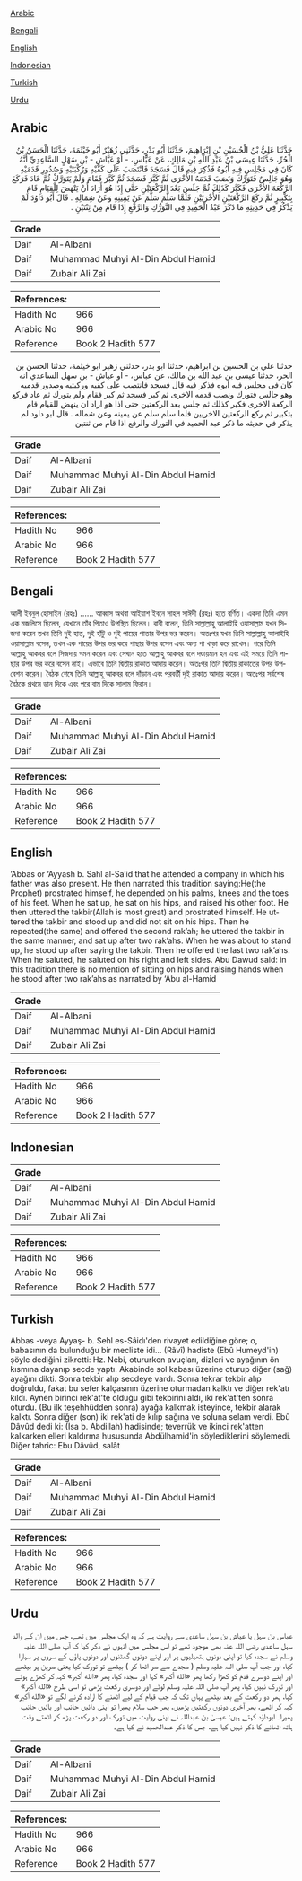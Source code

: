 [Arabic](#arabic)

[Bengali](#bengali)

[English](#english)

[Indonesian](#indonesian)

[Turkish](#turkish)

[Urdu](#urdu)

## Arabic


<div dir="rtl" lang="ar" style={{fontSize:'larger',backgroundColor:'#f8f9fa',padding:20}}>
حَدَّثَنَا عَلِيُّ بْنُ الْحُسَيْنِ بْنِ إِبْرَاهِيمَ، حَدَّثَنَا أَبُو بَدْرٍ، حَدَّثَنِي زُهَيْرٌ أَبُو خَيْثَمَةَ، حَدَّثَنَا الْحَسَنُ بْنُ الْحُرِّ، حَدَّثَنَا عِيسَى بْنُ عَبْدِ اللَّهِ بْنِ مَالِكٍ، عَنْ عَبَّاسِ، - أَوْ عَيَّاشِ - بْنِ سَهْلٍ السَّاعِدِيِّ أَنَّهُ كَانَ فِي مَجْلِسٍ فِيهِ أَبُوهُ فَذُكِرَ فِيهِ قَالَ فَسَجَدَ فَانْتَصَبَ عَلَى كَفَّيْهِ وَرُكْبَتَيْهِ وَصُدُورِ قَدَمَيْهِ وَهُوَ جَالِسٌ فَتَوَرَّكَ وَنَصَبَ قَدَمَهُ الأُخْرَى ثُمَّ كَبَّرَ فَسَجَدَ ثُمَّ كَبَّرَ فَقَامَ وَلَمْ يَتَوَرَّكْ ثُمَّ عَادَ فَرَكَعَ الرَّكْعَةَ الأُخْرَى فَكَبَّرَ كَذَلِكَ ثُمَّ جَلَسَ بَعْدَ الرَّكْعَتَيْنِ حَتَّى إِذَا هُوَ أَرَادَ أَنْ يَنْهَضَ لِلْقِيَامِ قَامَ بِتَكْبِيرٍ ثُمَّ رَكَعَ الرَّكْعَتَيْنِ الأُخْرَيَيْنِ فَلَمَّا سَلَّمَ سَلَّمَ عَنْ يَمِينِهِ وَعَنْ شِمَالِهِ ‏.‏ قَالَ أَبُو دَاوُدَ لَمْ يَذْكُرْ فِي حَدِيثِهِ مَا ذَكَرَ عَبْدُ الْحَمِيدِ فِي التَّوَرُّكِ وَالرَّفْعِ إِذَا قَامَ مِنْ ثِنْتَيْنِ ‏.‏
</div>
<div style={{backgroundColor:'#f8f9fa',padding:20, marginBottom: 10}}><table> <thead> <tr> <th>Grade</th> <th></th> </tr> </thead> <tbody> <tr><td>Daif</td><td>Al-Albani</td></tr><tr><td>Daif</td><td>Muhammad Muhyi Al-Din Abdul Hamid</td></tr><tr><td>Daif</td><td>Zubair Ali Zai</td></tr></tbody></table><table> <thead> <tr> <th>References:</th> <th></th> </tr> </thead> <tbody><tr><td>Hadith No</td><td>966</td></tr><tr><td>Arabic No</td><td>966</td></tr><tr><td>Reference</td><td>Book 2 Hadith 577</td></tr></tbody></table></div>


<div dir="rtl" lang="ar" style={{fontSize:'larger',backgroundColor:'#f8f9fa',padding:20}}>
حدثنا علي بن الحسين بن ابراهيم، حدثنا ابو بدر، حدثني زهير ابو خيثمة، حدثنا الحسن بن الحر، حدثنا عيسى بن عبد الله بن مالك، عن عباس، - او عياش - بن سهل الساعدي انه كان في مجلس فيه ابوه فذكر فيه قال فسجد فانتصب على كفيه وركبتيه وصدور قدميه وهو جالس فتورك ونصب قدمه الاخرى ثم كبر فسجد ثم كبر فقام ولم يتورك ثم عاد فركع الركعة الاخرى فكبر كذلك ثم جلس بعد الركعتين حتى اذا هو اراد ان ينهض للقيام قام بتكبير ثم ركع الركعتين الاخريين فلما سلم سلم عن يمينه وعن شماله . قال ابو داود لم يذكر في حديثه ما ذكر عبد الحميد في التورك والرفع اذا قام من ثنتين
</div>
<div style={{backgroundColor:'#f8f9fa',padding:20, marginBottom: 10}}><table> <thead> <tr> <th>Grade</th> <th></th> </tr> </thead> <tbody> <tr><td>Daif</td><td>Al-Albani</td></tr><tr><td>Daif</td><td>Muhammad Muhyi Al-Din Abdul Hamid</td></tr><tr><td>Daif</td><td>Zubair Ali Zai</td></tr></tbody></table><table> <thead> <tr> <th>References:</th> <th></th> </tr> </thead> <tbody><tr><td>Hadith No</td><td>966</td></tr><tr><td>Arabic No</td><td>966</td></tr><tr><td>Reference</td><td>Book 2 Hadith 577</td></tr></tbody></table></div>

## Bengali


<div dir="ltr" lang="bn" style={{fontSize:'larger',backgroundColor:'#f8f9fa',padding:20}}>
আলী ইবনুল হোসাইন (রহঃ) ...... আব্বাস অথবা আইয়াশ ইবনে সাহল সাঈদী (রহঃ) হতে বর্ণিত। একদা তিনি এমন এক মজলিসে ছিলেন, যেখানে তাঁর পিতাও উপস্থিত ছিলেন। রাবী বলেন, তিনি সাল্লাল্লাহু আলাইহি ওয়াসাল্লাম যখন সিজদা করেন তখন তিনি দুই হাত, দুই হাঁটু ও দুই পায়ের পাতার উপর ভর করেন। অতঃপর যখন তিনি সাল্লাল্লাহু আলাইহি ওয়াসাল্লাম বসেন, তখন এক পায়ের উপর ভর করে পাছার উপর বসেন এবং অন্য পা খাড়া করে রাখেন। পরে তিনি আল্লাহু আকবর বলে সিজদায় গমন করেন এবং সেখান হতে আল্লাহু আকবর বলে দণ্ডায়মান হন এবং এই সময়ে তিনি পাছার উপর ভর করে বসেন নাই। এভাবে তিনি দ্বিতীয় রাকাত আদায় করেন। অতঃপর তিনি দ্বিতীয় রাকাতের উপর উপবেশন করেন। বৈঠক শেষে তিনি আল্লাহু আকবর বলে দাঁড়ান এবং পরবর্তী দুই রাকাত আদায় করেন। অতঃপর সর্বশেষ বৈঠকে প্রথমে ডান দিকে এবং পরে বাম দিকে সালাম ফিরান।
</div>
<div style={{backgroundColor:'#f8f9fa',padding:20, marginBottom: 10}}><table> <thead> <tr> <th>Grade</th> <th></th> </tr> </thead> <tbody> <tr><td>Daif</td><td>Al-Albani</td></tr><tr><td>Daif</td><td>Muhammad Muhyi Al-Din Abdul Hamid</td></tr><tr><td>Daif</td><td>Zubair Ali Zai</td></tr></tbody></table><table> <thead> <tr> <th>References:</th> <th></th> </tr> </thead> <tbody><tr><td>Hadith No</td><td>966</td></tr><tr><td>Arabic No</td><td>966</td></tr><tr><td>Reference</td><td>Book 2 Hadith 577</td></tr></tbody></table></div>

## English


<div dir="ltr" lang="en" style={{fontSize:'larger',backgroundColor:'#f8f9fa',padding:20}}>
’Abbas or ‘Ayyash b. Sahl al-Sa’id that he attended a company in which his father was also present. He then narrated this tradition saying:He(the Prophet) prostrated himself, he depended on his palms, knees and the toes of his feet. When he sat up, he sat on his hips, and raised his other foot. He then uttered the takbir(Allah is most great) and prostrated himself. He uttered the takbir and stood up and did not sit on his hips. Then he repeated(the same) and offered the second rak’ah; he uttered the takbir in the same manner, and sat up after two rak’ahs. When he was about to stand up, he stood up after saying the takbir. Then he offered the last two rak’ahs. When he saluted, he saluted on his right and left sides. Abu Dawud said: in this tradition there is no mention of sitting on hips and raising hands when he stood after two rak’ahs as narrated by ‘Abu al-Hamid
</div>
<div style={{backgroundColor:'#f8f9fa',padding:20, marginBottom: 10}}><table> <thead> <tr> <th>Grade</th> <th></th> </tr> </thead> <tbody> <tr><td>Daif</td><td>Al-Albani</td></tr><tr><td>Daif</td><td>Muhammad Muhyi Al-Din Abdul Hamid</td></tr><tr><td>Daif</td><td>Zubair Ali Zai</td></tr></tbody></table><table> <thead> <tr> <th>References:</th> <th></th> </tr> </thead> <tbody><tr><td>Hadith No</td><td>966</td></tr><tr><td>Arabic No</td><td>966</td></tr><tr><td>Reference</td><td>Book 2 Hadith 577</td></tr></tbody></table></div>

## Indonesian


<div dir="ltr" lang="id" style={{fontSize:'larger',backgroundColor:'#f8f9fa',padding:20}}>

</div>
<div style={{backgroundColor:'#f8f9fa',padding:20, marginBottom: 10}}><table> <thead> <tr> <th>Grade</th> <th></th> </tr> </thead> <tbody> <tr><td>Daif</td><td>Al-Albani</td></tr><tr><td>Daif</td><td>Muhammad Muhyi Al-Din Abdul Hamid</td></tr><tr><td>Daif</td><td>Zubair Ali Zai</td></tr></tbody></table><table> <thead> <tr> <th>References:</th> <th></th> </tr> </thead> <tbody><tr><td>Hadith No</td><td>966</td></tr><tr><td>Arabic No</td><td>966</td></tr><tr><td>Reference</td><td>Book 2 Hadith 577</td></tr></tbody></table></div>

## Turkish


<div dir="ltr" lang="tr" style={{fontSize:'larger',backgroundColor:'#f8f9fa',padding:20}}>
Abbas -veya Ayyaş- b. Sehl es-Sâidı'den rivayet edildiğine göre; o, babasının da bulunduğu bir mecliste idi... (Râvî) hadiste (Ebû Humeyd'in) şöyle dediğini zikretti: Hz. Nebi, otururken avuçları, dizleri ve ayağının ön kısmına dayanıp secde yaptı. Akabinde sol kabası üzerine oturup diğer (sağ) ayağını dikti. Sonra tekbir alıp secdeye vardı. Sonra tekrar tekbir alıp doğruldu, fakat bu sefer kalçasının üzerine oturmadan kalktı ve diğer rek'atı kıldı. Aynen birinci rek'at'te olduğu gibi tekbirini aldı, iki rek'at'ten sonra oturdu. (Bu ilk teşehhüdden sonra) ayağa kalkmak isteyince, tekbir alarak kalktı. Sonra diğer (son) iki rek'ati de kılıp sağına ve soluna selam verdi. Ebû Dâvûd dedi ki: (İsa b. Abdillah) hadisinde; teverrük ve ikinci rek'atten kalkarken elleri kaldırma hususunda Abdülhamid'in söylediklerini söylemedi. Diğer tahric: Ebu Dâvûd, salât
</div>
<div style={{backgroundColor:'#f8f9fa',padding:20, marginBottom: 10}}><table> <thead> <tr> <th>Grade</th> <th></th> </tr> </thead> <tbody> <tr><td>Daif</td><td>Al-Albani</td></tr><tr><td>Daif</td><td>Muhammad Muhyi Al-Din Abdul Hamid</td></tr><tr><td>Daif</td><td>Zubair Ali Zai</td></tr></tbody></table><table> <thead> <tr> <th>References:</th> <th></th> </tr> </thead> <tbody><tr><td>Hadith No</td><td>966</td></tr><tr><td>Arabic No</td><td>966</td></tr><tr><td>Reference</td><td>Book 2 Hadith 577</td></tr></tbody></table></div>

## Urdu


<div dir="rtl" lang="ur" style={{fontSize:'larger',backgroundColor:'#f8f9fa',padding:20}}>
عباس بن سہل یا عیاش بن سہل ساعدی سے روایت ہے کہ وہ ایک مجلس میں تھے، جس میں ان کے والد سہل ساعدی رضی اللہ عنہ بھی موجود تھے تو اس مجلس میں انہوں نے ذکر کیا کہ آپ صلی اللہ علیہ وسلم نے سجدہ کیا تو اپنی دونوں ہتھیلیوں پر اور اپنے دونوں گھٹنوں اور دونوں پاؤں کے سروں پر سہارا کیا، اور جب آپ صلی اللہ علیہ وسلم ( سجدے سے سر اٹھا کر ) بیٹھے تو تورک کیا یعنی سرین پر بیٹھے اور اپنے دوسرے قدم کو کھڑا رکھا پھر «الله أكبر» کہا اور سجدہ کیا، پھر «الله أكبر» کہہ کر کھڑے ہوئے اور تورک نہیں کیا، پھر آپ صلی اللہ علیہ وسلم لوٹے اور دوسری رکعت پڑھی تو اسی طرح «الله أكبر» کہا، پھر دو رکعت کے بعد بیٹھے یہاں تک کہ جب قیام کے لیے اٹھنے کا ارادہ کرنے لگے تو «الله أكبر» کہہ کر اٹھے، پھر آخری دونوں رکعتیں پڑھیں، پھر جب سلام پھیرا تو اپنی دائیں جانب اور بائیں جانب پھیرا۔ ابوداؤد کہتے ہیں: عیسیٰ بن عبداللہ نے اپنی روایت میں تورک اور دو رکعت پڑھ کر اٹھتے وقت ہاتھ اٹھانے کا ذکر نہیں کیا ہے، جس کا ذکر عبدالحمید نے کیا ہے۔
</div>
<div style={{backgroundColor:'#f8f9fa',padding:20, marginBottom: 10}}><table> <thead> <tr> <th>Grade</th> <th></th> </tr> </thead> <tbody> <tr><td>Daif</td><td>Al-Albani</td></tr><tr><td>Daif</td><td>Muhammad Muhyi Al-Din Abdul Hamid</td></tr><tr><td>Daif</td><td>Zubair Ali Zai</td></tr></tbody></table><table> <thead> <tr> <th>References:</th> <th></th> </tr> </thead> <tbody><tr><td>Hadith No</td><td>966</td></tr><tr><td>Arabic No</td><td>966</td></tr><tr><td>Reference</td><td>Book 2 Hadith 577</td></tr></tbody></table></div>